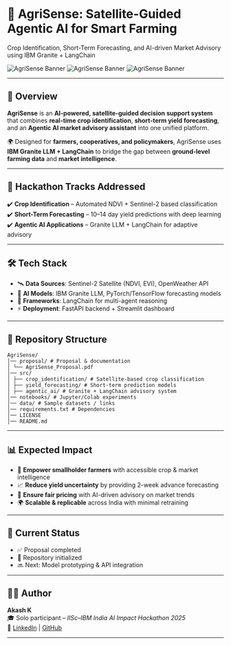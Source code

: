 # 🌱 AgriSense: Satellite-Guided Agentic AI for Smart Farming  
 Crop Identification, Short-Term Forecasting, and AI-driven Market Advisory using IBM Granite + LangChain

![AgriSense Banner](https://img.shields.io/badge/AI-Granite%20LLM-blue?style=for-the-badge) 
![AgriSense Banner](https://img.shields.io/badge/Domain-AgriTech-green?style=for-the-badge) 
![AgriSense Banner](https://img.shields.io/badge/Status-In%20Progress-orange?style=for-the-badge)  

---

## 🚀 Overview  
**AgriSense** is an **AI-powered, satellite-guided decision support system** that combines **real-time crop identification**, **short-term yield forecasting**, and an **Agentic AI market advisory assistant** into one unified platform.  

🌍 Designed for **farmers, cooperatives, and policymakers**, AgriSense uses **IBM Granite LLM + LangChain** to bridge the gap between **ground-level farming data** and **market intelligence**.  

---

## 🎯 Hackathon Tracks Addressed  
✔️ **Crop Identification** – Automated NDVI + Sentinel-2 based classification  
✔️ **Short-Term Forecasting** – 10–14 day yield predictions with deep learning  
✔️ **Agentic AI Applications** – Granite LLM + LangChain for adaptive advisory  

---

## 🛠 Tech Stack  
- 🛰️ **Data Sources**: Sentinel-2 Satellite (NDVI, EVI), OpenWeather API  
- 🤖 **AI Models**: IBM Granite LLM, PyTorch/TensorFlow forecasting models  
- 🧠 **Frameworks**: LangChain for multi-agent reasoning  
- ⚡ **Deployment**: FastAPI backend + Streamlit dashboard  

---

## 📂 Repository Structure 
```
AgriSense/
│── proposal/ # Proposal & documentation
│ └── AgriSense_Proposal.pdf
│── src/
│ ├── crop_identification/ # Satellite-based crop classification
│ ├── yield_forecasting/ # Short-term prediction models
│ ├── agentic_ai/ # Granite + LangChain advisory system
│── notebooks/ # Jupyter/Colab experiments
│── data/ # Sample datasets / links
│── requirements.txt # Dependencies
│── LICENSE
│── README.md
```
---

## 📊 Expected Impact  
- 🌱 **Empower smallholder farmers** with accessible crop & market intelligence  
- 📈 **Reduce yield uncertainty** by providing 2-week advance forecasting  
- 🛒 **Ensure fair pricing** with AI-driven advisory on market trends  
- 🌍 **Scalable & replicable** across India with minimal retraining  

---

## 🚧 Current Status  
- ✅ Proposal completed  
- 🚀 Repository initialized  
- 🔜 Next: Model prototyping & API integration  

---

## 👩‍💻 Author  
**Akash K**  
🎓 Solo participant – *IISc–IBM India AI Impact Hackathon 2025*  
🔗 [LinkedIn](www.linkedin.com/in/akash-k-19513b319) | [GitHub](https://github.com/AkashK1546)  

---


